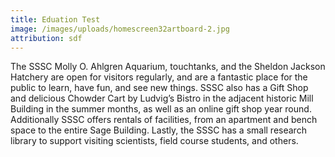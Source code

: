 ```yaml
---
title: Eduation Test
image: /images/uploads/homescreen32artboard-2.jpg
attribution: sdf
---
```

The SSSC Molly O. Ahlgren Aquarium, touchtanks, and the Sheldon Jackson Hatchery are open for visitors regularly, and are a fantastic place for the public to learn, have fun, and see new things. SSSC also has a Gift Shop and delicious Chowder Cart by Ludvig’s Bistro in the adjacent historic Mill Building in the summer months, as well as an online gift shop year round. Additionally SSSC offers rentals of facilities, from an apartment and bench space to the entire Sage Building. Lastly, the SSSC has a small research library to support visiting scientists, field course students, and others.
